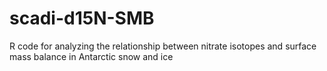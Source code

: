 # scadi-d15N-SMB
R code for analyzing the relationship between nitrate isotopes and surface mass balance in Antarctic snow and ice

